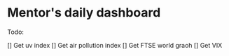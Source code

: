 # Mentor's daily dashboard

Todo:

[] Get uv index
[] Get air pollution index
[] Get FTSE world graoh
[] Get VIX